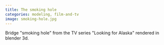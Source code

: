 ```yaml
---
title: The smoking hole
categories: modeling, film-and-tv
image: smoking-hole.jpg
---
```


Bridge "smoking hole" from the TV series "Looking for Alaska" rendered in blender 3d.
